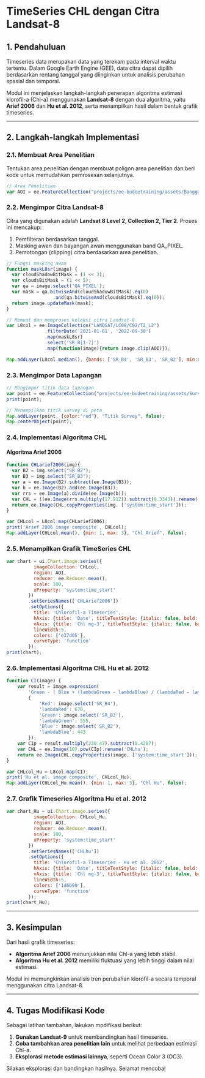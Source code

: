 # TimeSeries CHL dengan Citra Landsat-8

## 1. Pendahuluan
Timeseries data merupakan data yang terekam pada interval waktu tertentu. Dalam Google Earth Engine (GEE), data citra dapat dipilih berdasarkan rentang tanggal yang diinginkan untuk analisis perubahan spasial dan temporal.

Modul ini menjelaskan langkah-langkah penerapan algoritma estimasi klorofil-a (Chl-a) menggunakan **Landsat-8** dengan dua algoritma, yaitu **Arief 2006** dan **Hu et al. 2012**, serta menampilkan hasil dalam bentuk grafik timeseries.

---

## 2. Langkah-langkah Implementasi

### 2.1. Membuat Area Penelitian
Tentukan area penelitian dengan membuat poligon area penelitian dan beri kode untuk memudahkan pemrosesan selanjutnya.
```javascript
// Area Penelitian
var AOI = ee.FeatureCollection("projects/ee-budeetraining/assets/Banggai_area"); // Ganti sesuai aset Anda
```

### 2.2. Mengimpor Citra Landsat-8
Citra yang digunakan adalah **Landsat 8 Level 2, Collection 2, Tier 2**. Proses ini mencakup:
1. Pemfilteran berdasarkan tanggal.
2. Masking awan dan bayangan awan menggunakan band QA_PIXEL.
3. Pemotongan (clipping) citra berdasarkan area penelitian.

```javascript
// Fungsi masking awan
function maskL8sr(image) {
  var cloudShadowBitMask = (1 << 3);
  var cloudsBitMask = (1 << 5);
  var qa = image.select('QA_PIXEL');
  var mask = qa.bitwiseAnd(cloudShadowBitMask).eq(0)
                 .and(qa.bitwiseAnd(cloudsBitMask).eq(0));
  return image.updateMask(mask);
}

// Memuat dan memproses koleksi citra Landsat-8
var L8col = ee.ImageCollection("LANDSAT/LC08/C02/T2_L2")
              .filterDate('2021-01-01', '2022-09-30')
              .map(maskL8sr)
              .select('SR_B[1-7]')
              .map(function(image){return image.clip(AOI)});

Map.addLayer(L8col.median(), {bands: ['SR_B4', 'SR_B3', 'SR_B2'], min:0, max: 0.3}, "RGB Landsat", false);
```

### 2.3. Mengimpor Data Lapangan
```javascript
// Mengimpor titik data lapangan
var point = ee.FeatureCollection("projects/ee-budeetraining/assets/Survey_point");
print(point);

// Menampilkan titik survey di peta
Map.addLayer(point, {color:"red"}, "Titik Survey", false);
Map.centerObject(point);
```

### 2.4. Implementasi Algoritma CHL
#### Algoritma Arief 2006
```javascript
function CHLarief2006(img){
  var B2 = img.select("SR_B2");
  var B3 = img.select("SR_B3");
  var a = ee.Image(B2).subtract(ee.Image(B3));
  var b = ee.Image(B2).add(ee.Image(B3));
  var rrs = ee.Image(a).divide(ee.Image(b));
  var CHL = ((ee.Image(rrs.multiply(17.912)).subtract(0.3343)).rename('CHLarief2006'));
  return ee.Image(CHL.copyProperties(img, ['system:time_start']));
}

var CHLcol = L8col.map(CHLarief2006);
print('Arief 2006 image composite', CHLcol);
Map.addLayer(CHLcol.mean(), {min: 1, max: 3}, "Chl Arief", false);
```

### 2.5. Menampilkan Grafik TimeSeries CHL
```javascript
var chart = ui.Chart.image.series({
          imageCollection: CHLcol,
          region: AOI,
          reducer: ee.Reducer.mean(),
          scale: 100,
          xProperty: 'system:time_start'
        })
        .setSeriesNames(['CHLArief2006'])
        .setOptions({
          title: 'Chlorofil-a Timeseries',
          hAxis: {title: 'Date', titleTextStyle: {italic: false, bold: true}},
          vAxis: {title: 'Chl mg-3', titleTextStyle: {italic: false, bold: true}},
          lineWidth:5,
          colors: ['e37d05'],
          curveType: 'function'
        });
print(chart);
```

### 2.6. Implementasi Algoritma CHL Hu et al. 2012
```javascript
function CI(image) {
    var result = image.expression(
        'Green - ( Blue + (lambdaGreen - lambdaBlue) / (lambdaRed - lambdaBlue) * (Red - Blue) )',
        {
            'Red': image.select('SR_B4'),
            'lambdaRed': 670,
            'Green': image.select('SR_B3'),
            'lambdaGreen': 555,
            'Blue': image.select('SR_B2'),
            'lambdaBlue': 443
        });
    var CIp = result.multiply(230.47).subtract(0.4287);
    var CHL = ee.Image(10).pow(CIp).rename('CHLhu');
    return ee.Image(CHL.copyProperties(image, ['system:time_start']));
}

var CHLcol_Hu = L8col.map(CI);
print('Hu et al. image composite', CHLcol_Hu);
Map.addLayer(CHLcol_Hu.mean(), {min: 1, max: 3}, "Chl Hu", false);
```

### 2.7. Grafik Timeseries Algoritma Hu et al. 2012
```javascript
var chart_Hu = ui.Chart.image.series({
          imageCollection: CHLcol_Hu,
          region: AOI,
          reducer: ee.Reducer.mean(),
          scale: 100,
          xProperty: 'system:time_start'
        })
        .setSeriesNames(['CHLhu'])
        .setOptions({
          title: 'Chlorofil-a Timeseries - Hu et al. 2012',
          hAxis: {title: 'Date', titleTextStyle: {italic: false, bold: true}},
          vAxis: {title: 'Chl mg-3', titleTextStyle: {italic: false, bold: true}},
          lineWidth:5,
          colors: ['1d6b99'],
          curveType: 'function'
        });
print(chart_Hu);
```

---

## 3. Kesimpulan
Dari hasil grafik timeseries:
- **Algoritma Arief 2006** menunjukkan nilai Chl-a yang lebih stabil.
- **Algoritma Hu et al. 2012** memiliki fluktuasi yang lebih tinggi dalam nilai estimasi.

Modul ini memungkinkan analisis tren perubahan klorofil-a secara temporal menggunakan citra Landsat-8.

---

## 4. Tugas Modifikasi Kode
Sebagai latihan tambahan, lakukan modifikasi berikut:
1. **Gunakan Landsat-9** untuk membandingkan hasil timeseries.
2. **Coba tambahkan area penelitian lain** untuk melihat perbedaan estimasi Chl-a.
3. **Eksplorasi metode estimasi lainnya**, seperti Ocean Color 3 (OC3).

Silakan eksplorasi dan bandingkan hasilnya. Selamat mencoba!

